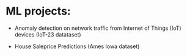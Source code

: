 # ML projects: 

* Anomaly detection on network traffic from Internet of Things (IoT) devices (IoT-23 datataset)

* House Saleprice Predictions (Ames Iowa dataset)

